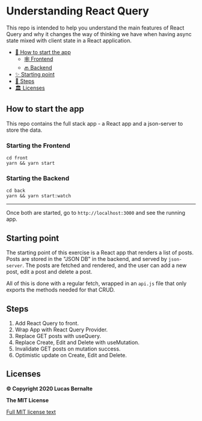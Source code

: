 # Understanding React Query

This repo is intended to help you understand the main features of React Query and why it changes the way of thinking we have when having async state mixed with client state in a React application.

- [🎉 How to start the app](#-how-to-start-the-app)
  - [🕸 Frontend](#-starting-the-frontend)
  - [🔙 Backend](#-starting-the-backend)
- [✨ Starting point](#-starting-point)
- [🚂 Steps](#-steps)
- [🏛 Licenses](#-licenses)

## How to start the app

This repo contains the full stack app - a React app and a json-server to store the data.

### Starting the Frontend

```
cd front
yarn && yarn start
```

### Starting the Backend

```
cd back
yarn && yarn start:watch
```

---

Once both are started, go to `http://localhost:3000` and see the running app.

## Starting point

The starting point of this exercise is a React app that renders a list of posts. Posts are stored in the "JSON DB" in the backend, and served by `json-server`. The posts are fetched and rendered, and the user can add a new post, edit a post and delete a post.

All of this is done with a regular fetch, wrapped in an `api.js` file that only exports the methods needed for that CRUD.

## Steps

1. Add React Query to front.
2. Wrap App with React Query Provider.
3. Replace GET posts with useQuery.
4. Replace Create, Edit and Delete with useMutation.
5. Invalidate GET posts on mutation success.
6. Optimistic update on Create, Edit and Delete.

## Licenses

**© Copyright 2020 Lucas Bernalte**

**The MIT License**

[Full MIT license text](LICENSE)